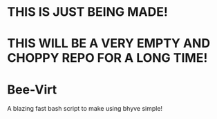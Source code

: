 # THIS IS JUST BEING MADE!
# THIS WILL BE A VERY EMPTY AND CHOPPY REPO FOR A LONG TIME!

# Bee-Virt
A blazing fast bash script to make using bhyve simple!

